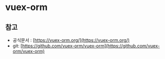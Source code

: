 # vuex-orm

## 참고

* 공식문서 : [https://vuex-orm.org/](https://vuex-orm.org/)
* git: [https://github.com/vuex-orm/vuex-orm](https://github.com/vuex-orm/vuex-orm)

